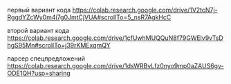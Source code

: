первый вариант кода https://colab.research.google.com/drive/1V2tcN7j-RggdYZcWy0m4i7g0JmtCjVUA#scrollTo=5_nsR7AgkHcC

второй вариант кода https://colab.research.google.com/drive/1cfUwhMUQQuN8f79GWElv9vTsDhgS95Mn#scrollTo=j39rKMExqmQY

парсер спецпредложений https://colab.research.google.com/drive/1dsWRBvLfz0nyo9mp0aZAUS6gv-ODE1QH?usp=sharing
